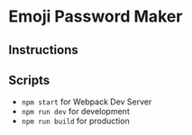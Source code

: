 # Emoji Password Maker

## Instructions

## Scripts

* `npm start` for Webpack Dev Server
* `npm run dev` for development
* `npm run build` for production